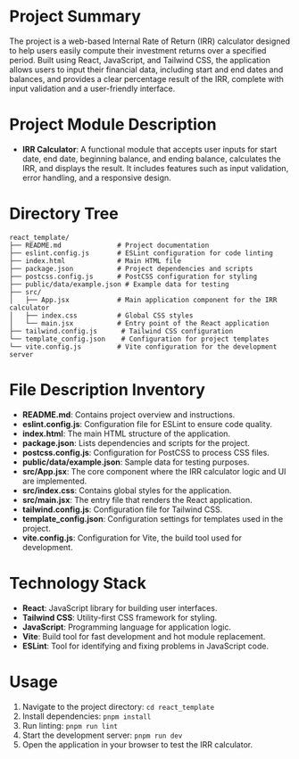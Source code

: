 # Project Summary
The project is a web-based Internal Rate of Return (IRR) calculator designed to help users easily compute their investment returns over a specified period. Built using React, JavaScript, and Tailwind CSS, the application allows users to input their financial data, including start and end dates and balances, and provides a clear percentage result of the IRR, complete with input validation and a user-friendly interface.

# Project Module Description
- **IRR Calculator**: A functional module that accepts user inputs for start date, end date, beginning balance, and ending balance, calculates the IRR, and displays the result. It includes features such as input validation, error handling, and a responsive design.

# Directory Tree
```
react_template/
├── README.md              # Project documentation
├── eslint.config.js       # ESLint configuration for code linting
├── index.html             # Main HTML file
├── package.json           # Project dependencies and scripts
├── postcss.config.js      # PostCSS configuration for styling
├── public/data/example.json # Example data for testing
├── src/
│   ├── App.jsx            # Main application component for the IRR calculator
│   ├── index.css          # Global CSS styles
│   └── main.jsx           # Entry point of the React application
├── tailwind.config.js      # Tailwind CSS configuration
└── template_config.json    # Configuration for project templates
└── vite.config.js         # Vite configuration for the development server
```

# File Description Inventory
- **README.md**: Contains project overview and instructions.
- **eslint.config.js**: Configuration file for ESLint to ensure code quality.
- **index.html**: The main HTML structure of the application.
- **package.json**: Lists dependencies and scripts for the project.
- **postcss.config.js**: Configuration for PostCSS to process CSS files.
- **public/data/example.json**: Sample data for testing purposes.
- **src/App.jsx**: The core component where the IRR calculator logic and UI are implemented.
- **src/index.css**: Contains global styles for the application.
- **src/main.jsx**: The entry file that renders the React application.
- **tailwind.config.js**: Configuration file for Tailwind CSS.
- **template_config.json**: Configuration settings for templates used in the project.
- **vite.config.js**: Configuration for Vite, the build tool used for development.

# Technology Stack
- **React**: JavaScript library for building user interfaces.
- **Tailwind CSS**: Utility-first CSS framework for styling.
- **JavaScript**: Programming language for application logic.
- **Vite**: Build tool for fast development and hot module replacement.
- **ESLint**: Tool for identifying and fixing problems in JavaScript code.

# Usage
1. Navigate to the project directory: `cd react_template`
2. Install dependencies: `pnpm install`
3. Run linting: `pnpm run lint`
4. Start the development server: `pnpm run dev`
5. Open the application in your browser to test the IRR calculator.
